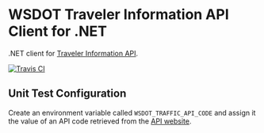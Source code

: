 WSDOT Traveler Information API Client for .NET
==============================================

.NET client for [Traveler Information API].

[![Travis CI](https://img.shields.io/travis/WSDOT-GIS/WSDOT-Traveler-Info-DotNet-Client/master.svg?style=flat-square)](https://travis-ci.org/WSDOT-GIS/WSDOT-Traveler-Info-DotNet-Client)

## Unit Test Configuration ##

Create an environment variable called `WSDOT_TRAFFIC_API_CODE` and assign it the value of an API code retrieved from the [API website][Traveler Information API].

[Traveler Information API]:https://www.wsdot.wa.gov/Traffic/api/
